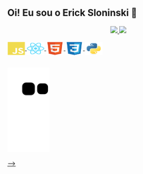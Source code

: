 ## Oi! Eu sou o Erick Sloninski 👋

<div align="center">
  <a href="https://github.com/ericksloninski">
  <img height="180em" src="https://github-readme-stats.vercel.app/api?username=ericksloninski&show_icons=true&theme=noctis_minimus&include_all_commits=true&count_private=true"/>
  <img height="180em" src="https://github-readme-stats.vercel.app/api/top-langs/?username=ericksloninski&layout=compact&langs_count=7&theme=noctis_minimus"/>
</div>

<div style="display: inline_block"><br>
  <img align="center" alt="Rafa-Js" height="30" width="40" src="https://raw.githubusercontent.com/devicons/devicon/master/icons/javascript/javascript-plain.svg">
  <img align="center" alt="Rafa-React" height="30" width="40" src="https://raw.githubusercontent.com/devicons/devicon/master/icons/react/react-original.svg">
  <img align="center" alt="Rafa-HTML" height="30" width="40" src="https://raw.githubusercontent.com/devicons/devicon/master/icons/html5/html5-original.svg">
  <img align="center" alt="Rafa-CSS" height="30" width="40" src="https://raw.githubusercontent.com/devicons/devicon/master/icons/css3/css3-original.svg">
  <img align="center" alt="Rafa-Python" height="30" width="40" src="https://raw.githubusercontent.com/devicons/devicon/master/icons/python/python-original.svg">
</div>

## 

![Snake animation](https://github.com/rafaballerini/rafaballerini/blob/output/github-contribution-grid-snake.svg)

-->
